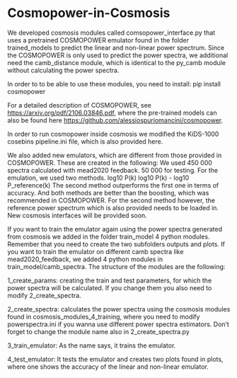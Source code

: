 # Cosmopower-in-Cosmosis

We developed cosmosis modules called comsopower_interface.py that uses a pretrained COSMOPOWER emulator found in the folder trained_models to predict the linear and non-linear power spectrum.
Since the COSMOPOWER is only used to predict the power spectra, we additional need the camb_distance module, which is identical to the py_camb module without calculating the power spectra.

In order to to be able to use these modules, you need to install:
pip install cosmopower

For a detailed description of COSMOPOWER, see https://arxiv.org/pdf/2106.03846.pdf, where the pre-trained models can also be found here https://github.com/alessiospuriomancini/cosmopower.

In order to run cosmopower inside cosmosis we modified the KiDS-1000 cosebins pipeline.ini file, which is also provided here.

We also added new emulators, which are different from those provided in COSMOPOWER.
These are created in the following:
We used 450 000 spectra calculated with mead2020 feedback. 
50 000 for testing.
For the emulation, we used two methods. 
log10 P(k)
log10 P(k) - log10 P_reference(k)
The second method outperforms the first one in terms of accuracy. And both methods are better than the boosting, which was recommended in COSMOPOWER. For the second method however, the reference power spectrum which is also provided needs to be loaded in. New cosmosis interfaces will be provided soon.

If you want to train the emulator again using the power spectra generated from cosmosis we added in the folder train_model 4 python modules. Remember that you need to create the two subfolders outputs and plots. If you want to train the emulator on different camb spectra like mead2020_feedback, we added 4 python modules in train_model/camb_spectra. The structure of the modules are the following:

1_create_params:  creating the train and test parameters, for which the power spectra will be calculated. If you change them you also need to modify 2_create_spectra.

2_create_spectra: calculates the power spectra using the cosmosis modules found in cosmosis_modules_4_training, where you need to modify powerspectra.ini if you wanna use different power spectra estimators. Don’t forget to change the module name also in 2_create_spectra.py

3_train_emulator: As the name says, it trains the emulator.

4_test_emulator: It tests the emulator and creates two plots found in plots, where one shows the accuracy of the linear and non-linear emulator.
